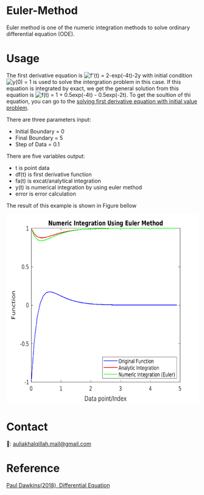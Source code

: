 # Euler-Method
Euler method is one of the numeric integration methods to solve ordinary differential equation (ODE).

# Usage
The first derivative equation is ![f'(t) = 2-exp(-4t)-2y](https://i.upmath.me/svg/f'(t)%20%3D%202-exp%5E%7B-4t%7D-2y) with initial condition ![y(0) = 1](https://i.upmath.me/svg/y(0)%3D1) is used to solve the intergration problem in this case. If this equation is integrated by exact, we get the general solution from this equation is ![f(t) = 1 + 0.5exp(-4t) - 0.5exp(-2t)](https://i.upmath.me/svg/f(t)%20%3D%201%20%2B%20%5Cfrac%7B1%7D%7B2%7Dexp%5E%7B-4t%7D%20-%20%5Cfrac%7B1%7D%7B2%7Dexp%5E%7B-2t%7D). To get the soultion of thi equation, you can go to the [solving first derivative equation with initial value problem](https://www.slideshare.net/AuliaKhalqillah1/solving-first-derivative-equation).

There are three parameters input:
  - Initial Boundary = 0
  - Final Boundary = 5
  - Step of Data = 0.1
 
There are five variables output:
  - t is point data
  - df(t) is first derivative function 
  - fa(t) is excat/analytical integration
  - y(t) is numerical integration by using euler method
  - error is error calculation

The result of this example is shown in Figure bellow

<img width=600 height=500 src="https://github.com/auliakhalqillah/Euler-Method/blob/master/euler_plot.png">

# Contact
📧: auliakhalqillah.mail@gmail.com

# Reference
[Paul Dawkins(2018), Differential Equation](http://tutorial.math.lamar.edu/Classes/DE/EulersMethod.aspx)
